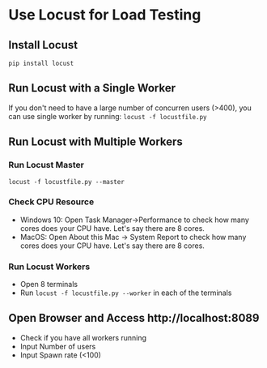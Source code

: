 # Use Locust for Load Testing
## Install Locust
`pip install locust`
## Run Locust with a Single Worker
If you don't need to have a large number of concurren users (>400), you can use single worker by running:
`locust -f locustfile.py`
## Run Locust with Multiple Workers
### Run Locust Master
`locust -f locustfile.py --master`
### Check CPU Resource
* Windows 10: Open Task Manager->Performance to check how many cores does your CPU have. Let's say there are 8 cores.
* MacOS: Open About this Mac -> System Report to check how many cores does your CPU have. Let's say there are 8 cores.
### Run Locust Workers
* Open 8 terminals
* Run `locust -f locustfile.py --worker` in each of the terminals
## Open Browser and Access http://localhost:8089
* Check if you have all workers running
* Input Number of users
* Input Spawn rate (<100)